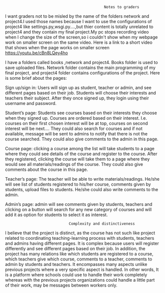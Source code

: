                                                 Notes to graders
                                         
I want graders not to be misled by the name of the folders network and project4.I used those names because I want to use the configurations of project4 like settings.py,wsgi.py....,but thier content is totally unrelated to project4 and they contain my final project.My pc stops recording video when I change the size of the screen,so i couldn't show when my webpage work on smaller screen on the same video. Here is a link to a short video that shows when the page works on smaller screen https://youtu.be/cBn8LQey4ho


I have a folders called books ,network and project4. Books folder is used to save uploaded files. Network folder contains the main programming of my final project, and project4 folder contains configurations of the project. Here is some brief about the pages:
 
Sign up/sign in: Users will sign up as student, teacher or admin, and see different pages based on their job. Students will choose their interests and teachers their subject. After they once signed up, they login using their username and password.

Student’s page: Students see courses based on their interests they choose when they signed up. Courses are ordered based on their interest. I.e. courses on their first chosen interest will be at top, courses on second interest will be next…. They could also search for courses and if not available, message will be sent to admins to notify that there is not the course searched. They could also give comments to the admin in this page.

Course page: clicking a course among the list will take students to a page where they could see details of the course and register to the course. After they registered, clicking the course will take them to a page where they would see all materials/readings of the course. They could also give comments about the course in this page.

Teacher’s page: The teacher will be able to write materials/readings. He/she will see list of students registered to his/her course, comments given by students, upload files to students. He/she could also write comments to the admin.

Admin’s page: admin will see comments given by students, teachers and clicking on a button will search for any new category of courses and will add it as option for students to select it as interest.

                                 Complexity and distinctiveness
I believe that the project is distinct, as the course has not such like project related to coordinating teaching-learning process with students, teachers and admins having different pages. It is complex because users will register differently and see different pages based on their job. In addition, the project has many relations like which students are registered to a course, which teachers give which course, comments to a teacher, comments to admin by students and teachers. It encompasses many aspects unlike previous projects where a very specific aspect is handled. In other words, It is a platform where schools could use to handle their work completely whereas with the previous projects organizations could handle a little part of their work, may be messages between workers only.

                                         
